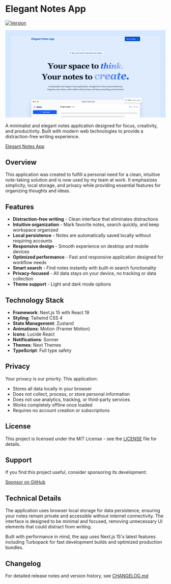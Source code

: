 # Elegant Notes App

[![Version](https://img.shields.io/badge/version-0.1.4-blue.svg?style=flat-square)](https://github.com/creativoma/elegant-notes-app/releases)

![Home Page](public/screenshot.png)

A minimalist and elegant notes application designed for focus, creativity, and productivity. Built with modern web technologies to provide a distraction-free writing experience.

[Elegant Notes App](https://elegantnotesapp.com)

## Overview

This application was created to fulfill a personal need for a clean, intuitive note-taking solution and is now used by my team at work. It emphasizes simplicity, local storage, and privacy while providing essential features for organizing thoughts and ideas.

## Features

- **Distraction-free writing** - Clean interface that eliminates distractions
- **Intuitive organization** - Mark favorite notes, search quickly, and keep workspace organized
- **Local persistence** - Notes are automatically saved locally without requiring accounts
- **Responsive design** - Smooth experience on desktop and mobile devices
- **Optimized performance** - Fast and responsive application designed for workflow needs
- **Smart search** - Find notes instantly with built-in search functionality
- **Privacy-focused** - All data stays on your device, no tracking or data collection
- **Theme support** - Light and dark mode options

## Technology Stack

- **Framework**: Next.js 15 with React 19
- **Styling**: Tailwind CSS 4
- **State Management**: Zustand
- **Animations**: Motion (Framer Motion)
- **Icons**: Lucide React
- **Notifications**: Sonner
- **Themes**: Next Themes
- **TypeScript**: Full type safety

## Privacy

Your privacy is our priority. This application:

- Stores all data locally in your browser
- Does not collect, process, or store personal information
- Does not use analytics, tracking, or third-party services
- Works completely offline once loaded
- Requires no account creation or subscriptions

## License

This project is licensed under the MIT License - see the [LICENSE](LICENSE) file for details.

## Support

If you find this project useful, consider sponsoring its development:

[Sponsor on GitHub](https://github.com/sponsors/creativoma)

## Technical Details

The application uses browser local storage for data persistence, ensuring your notes remain private and accessible without internet connectivity. The interface is designed to be minimal and focused, removing unnecessary UI elements that could distract from writing.

Built with performance in mind, the app uses Next.js 15's latest features including Turbopack for fast development builds and optimized production bundles.

## Changelog

For detailed release notes and version history, see [CHANGELOG.md](CHANGELOG.md)
